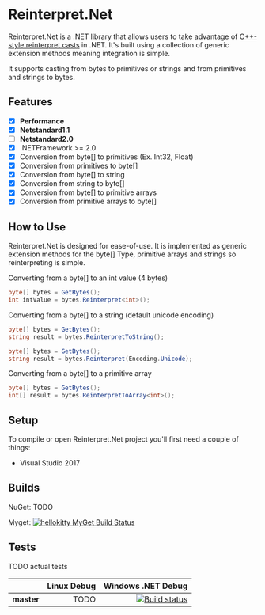 # Reinterpret.Net

Reinterpret.Net is a .NET library that allows users to take advantage of [C++-style reinterpret casts](http://en.cppreference.com/w/cpp/language/reinterpret_cast) in .NET. It's built using a collection of generic extension methods meaning integration is simple.

It supports casting from bytes to primitives or strings and from primitives and strings to bytes.

## Features
- [x] **Performance**
- [x] **Netstandard1.1**
- [ ] **Netstandard2.0**
- [x] .NETFramework >= 2.0
- [x] Conversion from byte\[\] to primitives (Ex. Int32, Float)
- [x] Conversion from primitives to byte\[\]
- [x] Conversion from byte\[\] to string
- [x] Conversion from string to byte\[\]
- [x] Conversion from byte\[\] to primitive arrays
- [x] Conversion from primitive arrays to byte\[\]

## How to Use

Reinterpret.Net is designed for ease-of-use. It is implemented as generic extension methods for the byte\[\] Type, primitive arrays and strings so reinterpreting is simple.

Converting from a byte\[\] to an int value (4 bytes)
```csharp
byte[] bytes = GetBytes();
int intValue = bytes.Reinterpret<int>();
```

Converting from a byte\[\] to a string (default unicode encoding)
```csharp
byte[] bytes = GetBytes();
string result = bytes.ReinterpretToString();
```
```csharp
byte[] bytes = GetBytes();
string result = bytes.Reinterpret(Encoding.Unicode);
```

Converting from a byte\[\] to a primitive array
```csharp
byte[] bytes = GetBytes();
int[] result = bytes.ReinterpretToArray<int>();
```

## Setup

To compile or open Reinterpret.Net project you'll first need a couple of things:

* Visual Studio 2017

## Builds

NuGet: TODO

Myget: [![hellokitty MyGet Build Status](https://www.myget.org/BuildSource/Badge/hellokitty?identifier=ae62f610-d20e-43d6-b0de-23563c551b75)](https://www.myget.org/)

## Tests

TODO actual tests

|    | Linux Debug | Windows .NET Debug |
|:---|----------------:|------------------:|
|**master**| TODO | [![Build status](https://ci.appveyor.com/api/projects/status/cmwpfv2n91oxq5jn/branch/master?svg=true)](https://ci.appveyor.com/project/HelloKitty/reinterpret-net/branch/master) |
